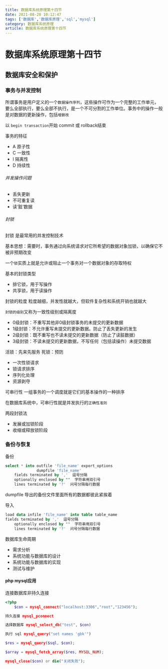 ```yaml
---
title: 数据库系统原理第十四节
date: 2021-08-28 10:12:47
tags: ['数据库','数据库原理','sql','mysql']
category: 数据库系统原理
article: 数据库系统原理第十四节
---
```


# 数据库系统原理第十四节

## 数据库安全和保护

### 事务与并发控制

所谓事务是用户定义的一个`数据操作序列`，这些操作可作为一个完整的工作单元，要么全部执行，要么全部不执行，是一个不可分割的工作单位。事务中的操作一般是对数据的更新操作，包括`增删改`

以 `begin transaction`开始
commit 或 rollback结束

事务的特征 
- A 原子性
- C 一致性
- I 隔离性
- D 持续性

###### 并发操作问题

- 丢失更新
- 不可重复读
- 读‘脏’数据

###### 封锁

封锁 是最常用的并发控制技术

基本思想：需要时，事务通过向系统请求对它所希望的数据对象加锁，以确保它不被非预期改变

一个`锁`实质上就是允许或阻止一个事务对一个数据对象的存取特权

基本的封锁类型
- 排它锁，用于写操作
- 共享锁，用于读操作

封锁的粒度
粒度越细，并发性就越大，但软件复杂性和系统开销也就越大

`封锁的级别`又称为一致性级别或隔离度
- 0级封锁：不重写其他非0级封锁事务的未提交的更新数据
- 1级封锁：不允许重写未提交的更新数据。防止了丢失更新的发生
- 2级封锁：既不重写也不读未提交的更新数据（防止了读脏数据）
- 3级封锁：不读未提交的更新数据，不写任何（包括读操作）未提交数据

活锁：先来先服务
死锁：预防
- 一次性锁请求
- 锁请求排序
- 序列化处理
- 资源剥夺

可串行性
一组事务的一个调度就是它们的基本操作的一种排序

在数据库系统中，可串行性就是并发执行的`正确性准则`

两段封锁法
- 发展或加锁阶段
- 收缩或释放锁阶段

### 备份与恢复

备份
```SQL
select * into outfile 'file_name' export_options  
              dumpfile 'file_name'
    fields terminated by ','  逗号分隔
    optionally enclosed by ""  字符串用双引号
    lines terminated by '?'  问号分隔每行数据
```

dumpfile 导出的备份文件里面所有的数据都彼此紧挨着

导入

```SQL
load data infile 'file_name' into table table_name
fields terminated by ','  逗号分隔
    optionally enclosed by ""  字符串用双引号
    lines terminated by '?'  问号分隔每行数据
```

数据库生命周期
- 需求分析
- 系统功能与数据库的设计
- 系统功能与数据库的实现
- 测试与维护


#### php mysql应用

连接数据库非持久连接
```PHP
<?php
    $con = mysql_connect("localhost:3306","root","123456");

持久连接 mysql_pconnect

选择数据库 mysql_select_db("test", $con)

执行 sql mysql_query("set names 'gbk'")

$res = mysql_query($sql, $con);

$array = mysql_fetch_array($res, MYSQL_NUM);

mysql_close($con) or die("关闭失败");
```




